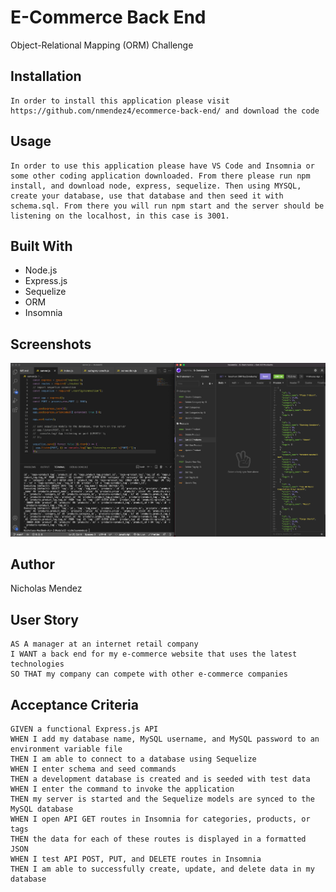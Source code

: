 # E-Commerce Back End
Object-Relational Mapping (ORM) Challenge 

## Installation
```
In order to install this application please visit https://github.com/nmendez4/ecommerce-back-end/ and download the code
```

## Usage
```
In order to use this application please have VS Code and Insomnia or some other coding application downloaded. From there please run npm install, and download node, express, sequelize. Then using MYSQL, create your database, use that database and then seed it with schema.sql. From there you will run npm start and the server should be listening on the localhost, in this case is 3001.
```

## Built With
* Node.js
* Express.js
* Sequelize
* ORM
* Insomnia

## Screenshots
![Screenshot-of-VS-Code-and-Insomnia](./Assets/e_commerce-ORM.png)

## Author
Nicholas Mendez

## User Story
```
AS A manager at an internet retail company
I WANT a back end for my e-commerce website that uses the latest technologies
SO THAT my company can compete with other e-commerce companies
```

## Acceptance Criteria
```
GIVEN a functional Express.js API
WHEN I add my database name, MySQL username, and MySQL password to an environment variable file
THEN I am able to connect to a database using Sequelize
WHEN I enter schema and seed commands
THEN a development database is created and is seeded with test data
WHEN I enter the command to invoke the application
THEN my server is started and the Sequelize models are synced to the MySQL database
WHEN I open API GET routes in Insomnia for categories, products, or tags
THEN the data for each of these routes is displayed in a formatted JSON
WHEN I test API POST, PUT, and DELETE routes in Insomnia
THEN I am able to successfully create, update, and delete data in my database
```
